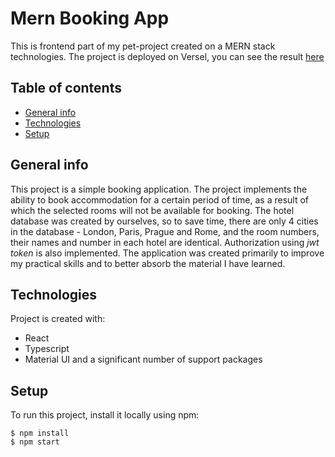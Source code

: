 # Mern Booking App

This is frontend part of my pet-project created on a MERN stack technologies.
The project is deployed on Versel, you can see the result [here](https://booking-app-fe-ep2v.vercel.app/)

## Table of contents
* [General info](#general-info)
* [Technologies](#technologies)
* [Setup](#setup)

## General info
This project is a simple booking application. The project implements the ability to book accommodation for a certain period of time, as a result of which the selected rooms will not be available for booking. The hotel database was created by ourselves, so to save time, there are only 4 cities in the database - London, Paris, Prague and Rome, and the room numbers, their names and number in each hotel are identical. Authorization using _jwt token_ is also implemented. The application was created primarily to improve my practical skills and to better absorb the material I have learned.
	
## Technologies
Project is created with:
* React 
* Typescript
* Material UI
and a significant number of support packages
	
## Setup
To run this project, install it locally using npm:

```
$ npm install
$ npm start
```
